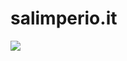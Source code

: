 # salimperio.it



<img src="https://user-images.githubusercontent.com/30729360/57916670-9e210300-7893-11e9-9b49-b4df4cf6371e.png">
